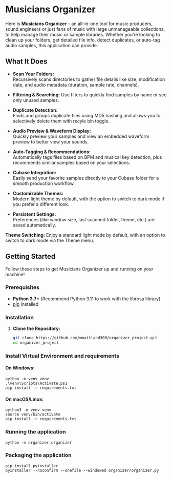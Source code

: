 # Musicians Organizer

Here is **Musicians Organizer** – an all-in-one tool for music producers, sound engineers or just fans of music with large unmanageable collections, to help manage their music or sample libraries. Whether you’re looking to clean up your folders, get detailed file info, detect duplicates, or auto-tag audio samples, this application can provide.

## What It Does

- **Scan Your Folders:**  
  Recursively scans directories to gather file details like size, modification date, and audio metadata (duration, sample rate, channels).

- **Filtering & Searching:**
  Use filters to quickly find samples by name or see only unused samples.

- **Duplicate Detection:**  
  Finds and groups duplicate files using MD5 hashing and allows you to selectively delete them with recyle bin toggle.

- **Audio Preview & Waveform Display:**  
  Quickly preview your samples and view an embedded waveform preview to better view your sounds.

- **Auto-Tagging & Recommendations:**  
  Automatically tags files based on BPM and musical key detection, plus recommends similar samples based on your selections.

- **Cubase Integration:**  
  Easily send your favorite samples directly to your Cubase folder for a smooth production workflow.

- **Customizable Themes:**  
  Modern light theme by default, with the option to switch to dark mode if you prefer a different look.

- **Persistent Settings:**  
  Preferences (like window size, last scanned folder, theme, etc.) are saved automatically.

 **Theme Switching:** 
 Enjoy a standard light mode by default, with an option to switch to dark mode via the Theme menu.

## Getting Started
Follow these steps to get Musicians Organizer up and running on your machine!
### Prerequisites

- **Python 3.7+** (Recommend Python 3.11 to work with the librosa library)
- [pip](https://pip.pypa.io/en/stable/) installed

### Installation

1. **Clone the Repository:**

    ```bash
    git clone https://github.com/mmaitland300/organizer_project.git
    cd organizer_project
    ```

### Install Virtual Environment and requirements

#### On Windows:
 
    python -m venv venv
    .\venv\Scripts\Activate.ps1
    pip install -r requirements.txt


#### On macOS/Linux:

    python3 -m venv venv
    source venv/bin/activate
    pip install -r requirements.txt


### Running the application

    python -m organizer.organizer

### Packaging the application

    pip install pyinstaller
    pyinstaller --noconfirm --onefile --windowed organizer/organizer.py
 





